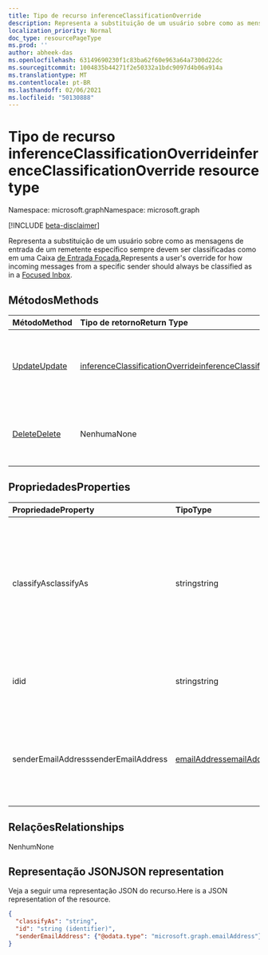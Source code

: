 ```yaml
---
title: Tipo de recurso inferenceClassificationOverride
description: Representa a substituição de um usuário sobre como as mensagens de entrada de um remetente específico sempre devem ser classificadas como
localization_priority: Normal
doc_type: resourcePageType
ms.prod: ''
author: abheek-das
ms.openlocfilehash: 63149690230f1c83ba62f60e963a64a7300d22dc
ms.sourcegitcommit: 1004835b44271f2e50332a1bdc9097d4b06a914a
ms.translationtype: MT
ms.contentlocale: pt-BR
ms.lasthandoff: 02/06/2021
ms.locfileid: "50130888"
---
```

# <a name="inferenceclassificationoverride-resource-type"></a><span data-ttu-id="19346-103">Tipo de recurso inferenceClassificationOverride</span><span class="sxs-lookup"><span data-stu-id="19346-103">inferenceClassificationOverride resource type</span></span>

<span data-ttu-id="19346-104">Namespace: microsoft.graph</span><span class="sxs-lookup"><span data-stu-id="19346-104">Namespace: microsoft.graph</span></span>

[!INCLUDE [beta-disclaimer](../../includes/beta-disclaimer.md)]

<span data-ttu-id="19346-105">Representa a substituição de um usuário sobre como as mensagens de entrada de um remetente específico sempre devem ser classificadas como em uma Caixa [de Entrada Focada.](manage-focused-inbox.md)</span><span class="sxs-lookup"><span data-stu-id="19346-105">Represents a user's override for how incoming messages from a specific sender should always be classified as in a [Focused Inbox](manage-focused-inbox.md).</span></span>


## <a name="methods"></a><span data-ttu-id="19346-106">Métodos</span><span class="sxs-lookup"><span data-stu-id="19346-106">Methods</span></span>

| <span data-ttu-id="19346-107">Método</span><span class="sxs-lookup"><span data-stu-id="19346-107">Method</span></span>           | <span data-ttu-id="19346-108">Tipo de retorno</span><span class="sxs-lookup"><span data-stu-id="19346-108">Return Type</span></span>    |<span data-ttu-id="19346-109">Descrição</span><span class="sxs-lookup"><span data-stu-id="19346-109">Description</span></span>|
|:---------------|:--------|:----------|
|[<span data-ttu-id="19346-110">Update</span><span class="sxs-lookup"><span data-stu-id="19346-110">Update</span></span>](../api/inferenceclassificationoverride-update.md) | [<span data-ttu-id="19346-111">inferenceClassificationOverride</span><span class="sxs-lookup"><span data-stu-id="19346-111">inferenceClassificationOverride</span></span>](inferenceclassificationoverride.md) |<span data-ttu-id="19346-112">Altere o campo **ClassifyAs** de uma substituição conforme especificado.</span><span class="sxs-lookup"><span data-stu-id="19346-112">Change the **ClassifyAs** field of an override as specified.</span></span> |
|[<span data-ttu-id="19346-113">Delete</span><span class="sxs-lookup"><span data-stu-id="19346-113">Delete</span></span>](../api/inferenceclassificationoverride-delete.md) | <span data-ttu-id="19346-114">Nenhuma</span><span class="sxs-lookup"><span data-stu-id="19346-114">None</span></span> |<span data-ttu-id="19346-115">Exclua uma substituição especificada de acordo com sua ID.</span><span class="sxs-lookup"><span data-stu-id="19346-115">Delete an override specified by its ID.</span></span> |

## <a name="properties"></a><span data-ttu-id="19346-116">Propriedades</span><span class="sxs-lookup"><span data-stu-id="19346-116">Properties</span></span>
| <span data-ttu-id="19346-117">Propriedade</span><span class="sxs-lookup"><span data-stu-id="19346-117">Property</span></span>     | <span data-ttu-id="19346-118">Tipo</span><span class="sxs-lookup"><span data-stu-id="19346-118">Type</span></span>   |<span data-ttu-id="19346-119">Descrição</span><span class="sxs-lookup"><span data-stu-id="19346-119">Description</span></span>|
|:---------------|:--------|:----------|
|<span data-ttu-id="19346-120">classifyAs</span><span class="sxs-lookup"><span data-stu-id="19346-120">classifyAs</span></span>|<span data-ttu-id="19346-121">string</span><span class="sxs-lookup"><span data-stu-id="19346-121">string</span></span>| <span data-ttu-id="19346-p101">Representa como classificar as mensagens recebidas de um remetente específico. Os valores possíveis são: `focused` e `other`.</span><span class="sxs-lookup"><span data-stu-id="19346-p101">Specifies how incoming messages from a specific sender should always be classified as. Possible values are: `focused`, `other`.</span></span>|
|<span data-ttu-id="19346-124">id</span><span class="sxs-lookup"><span data-stu-id="19346-124">id</span></span>|<span data-ttu-id="19346-125">string</span><span class="sxs-lookup"><span data-stu-id="19346-125">string</span></span>| <span data-ttu-id="19346-p102">O identificador exclusivo da substituição. Somente leitura.</span><span class="sxs-lookup"><span data-stu-id="19346-p102">The unique identifier of the override. Read-only.</span></span>|
|<span data-ttu-id="19346-128">senderEmailAddress</span><span class="sxs-lookup"><span data-stu-id="19346-128">senderEmailAddress</span></span>|[<span data-ttu-id="19346-129">emailAddress</span><span class="sxs-lookup"><span data-stu-id="19346-129">emailAddress</span></span>](emailaddress.md)|<span data-ttu-id="19346-130">As informações de endereço de email do remetente para quem a substituição é criada.</span><span class="sxs-lookup"><span data-stu-id="19346-130">The email address information of the sender for whom the override is created.</span></span>|

## <a name="relationships"></a><span data-ttu-id="19346-131">Relações</span><span class="sxs-lookup"><span data-stu-id="19346-131">Relationships</span></span>
<span data-ttu-id="19346-132">Nenhum</span><span class="sxs-lookup"><span data-stu-id="19346-132">None</span></span>


## <a name="json-representation"></a><span data-ttu-id="19346-133">Representação JSON</span><span class="sxs-lookup"><span data-stu-id="19346-133">JSON representation</span></span>

<span data-ttu-id="19346-134">Veja a seguir uma representação JSON do recurso.</span><span class="sxs-lookup"><span data-stu-id="19346-134">Here is a JSON representation of the resource.</span></span>

<!-- {
  "blockType": "resource",
  "optionalProperties": [

  ],
  "@odata.type": "microsoft.graph.inferenceClassificationOverride"
}-->

```json
{
  "classifyAs": "string",
  "id": "string (identifier)",
  "senderEmailAddress": {"@odata.type": "microsoft.graph.emailAddress"}
}

```

<!-- uuid: 8fcb5dbc-d5aa-4681-8e31-b001d5168d79
2015-10-25 14:57:30 UTC -->
<!--
{
  "type": "#page.annotation",
  "description": "inferenceClassificationOverride resource",
  "keywords": "",
  "section": "documentation",
  "tocPath": "",
  "suppressions": []
}
-->


